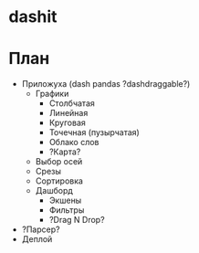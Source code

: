 # dashit

#  План #

* Приложуха (dash pandas ?dashdraggable?)
    + Графики
        - Столбчатая 
        - Линейная
        - Круговая
        - Точечная (пузырчатая)
        - Облако слов
        - ?Карта?
    + Выбор осей
    + Срезы 
    + Сортировка
    + Дашборд
        - Экшены
        - Фильтры
        - ?Drag N Drop?
* ?Парсер?
* Деплой 